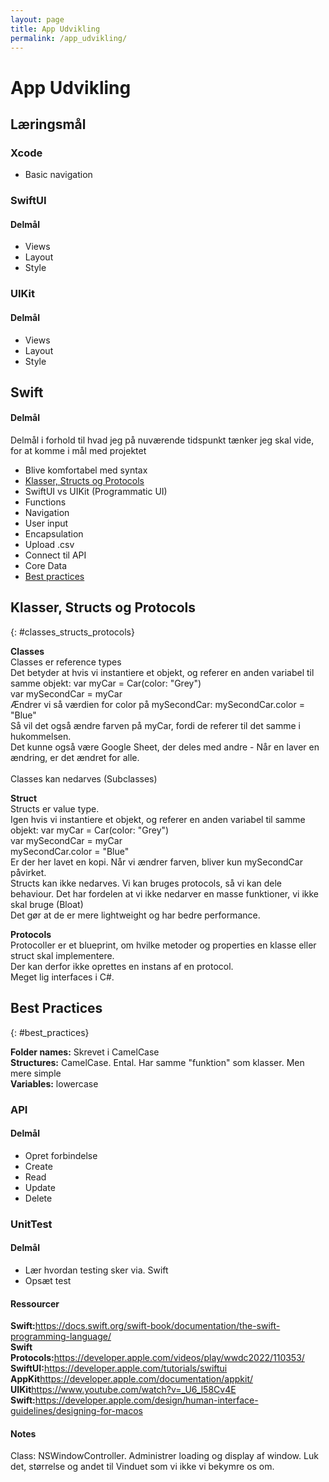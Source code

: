 ```yaml
---
layout: page
title: App Udvikling
permalink: /app_udvikling/
---
```

# App Udvikling

## Læringsmål

### Xcode
<ul>
    <li>Basic navigation</li>
</ul>

### SwiftUI
#### Delmål
<ul>
    <li>Views</li>
    <li>Layout</li>
    <li>Style</li>
</ul>

### UIKit
#### Delmål
<ul>
    <li>Views</li>
    <li>Layout</li>
    <li>Style</li>    
</ul>


## Swift
#### Delmål
<p>Delmål i forhold til hvad jeg på nuværende tidspunkt tænker jeg skal vide, for at komme i mål med projektet</p>
<ul>
    <li>Blive komfortabel med syntax</li>    
    <li><a href="#classes_structs_protocols">Klasser, Structs og Protocols</a></li>
    <li>SwiftUI vs UIKit (Programmatic UI)</li>    
    <li>Functions</li>
    <li>Navigation</li>
    <li>User input</li>
    <li>Encapsulation</li>
    <li>Upload .csv</li>
    <li>Connect til API</li>
    <li>Core Data</li>
    <li><a href="#best_practices">Best practices</a></li>
</ul>

## Klasser, Structs og Protocols
{: #classes_structs_protocols}

<b>Classes</b><br/>
Classes er reference types<br/>
Det betyder at hvis vi instantiere et objekt, og referer en anden variabel til samme objekt:
var myCar = Car(color: "Grey")<br/>
var mySecondCar = myCar<br/>
Ændrer vi så værdien for color på mySecondCar: mySecondCar.color = "Blue"<br/>
Så vil det også ændre farven på myCar, fordi de referer til det samme i hukommelsen.<br/>
Det kunne også være Google Sheet, der deles med andre - Når en laver en ændring, er det ændret for alle.<br/>
<br/>
Classes kan nedarves (Subclasses)

<b>Struct</b><br/>
Structs er value type.<br/>
Igen hvis vi instantiere et objekt, og referer en anden variabel til samme objekt:
var myCar = Car(color: "Grey")<br/>
var mySecondCar = myCar<br/>
mySecondCar.color = "Blue"<br/>
Er der her lavet en kopi. Når vi ændrer farven, bliver kun mySecondCar påvirket.
<br/>
Structs kan ikke nedarves. Vi kan bruges protocols, så vi kan dele behaviour.
Det har fordelen at vi ikke nedarver en masse funktioner, vi ikke skal bruge (Bloat)<br/>
Det gør at de er mere lightweight og har bedre performance.<br/>

<b>Protocols</b><br/>
Protocoller er et blueprint, om hvilke metoder og properties en klasse eller struct skal implementere.<br/>
Der kan derfor ikke oprettes en instans af en protocol.<br/>
Meget lig interfaces i C#.<br/>

## Best Practices
{: #best_practices}

<b>Folder names:</b> Skrevet i CamelCase<br/>
<b>Structures:</b> CamelCase. Ental. Har samme "funktion" som klasser. Men mere simple<br/>
<b>Variables:</b> lowercase</br>

### API
#### Delmål
<ul>
    <li>Opret forbindelse</li>
    <li>Create</li>
    <li>Read</li>
    <li>Update</li>
    <li>Delete</li>
</ul>

### UnitTest
#### Delmål
<ul>
    <li>Lær hvordan testing sker via. Swift</li>
    <li>Opsæt test</li>
</ul>

#### Ressourcer
<b>Swift:</b>https://docs.swift.org/swift-book/documentation/the-swift-programming-language/<br/>
<b>Swift Protocols:</b>https://developer.apple.com/videos/play/wwdc2022/110353/<br/>
<b>SwiftUI:</b>https://developer.apple.com/tutorials/swiftui<br/>
<b>AppKit</b>https://developer.apple.com/documentation/appkit/<br/>
<b>UIKit</b>https://www.youtube.com/watch?v=_U6_l58Cv4E<br/>
<b>Swift:</b>https://developer.apple.com/design/human-interface-guidelines/designing-for-macos<br/>

#### Notes
Class: NSWindowController. Administrer loading og display af window. Luk det, størrelse og andet til Vinduet som vi ikke vi bekymre os om.